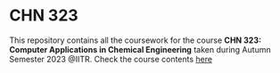 # CHN 323
This repository contains all the coursework for the course **CHN 323: Computer Applications in Chemical Engineering** taken during Autumn Semester 2023 @IITR.
Check the course contents [here][def]

[def]: https://iitr.ac.in/Departments/Chemical%20Engineering%20Department/static/Syllabi/B.Tech_Chemical_Engineering.pdf